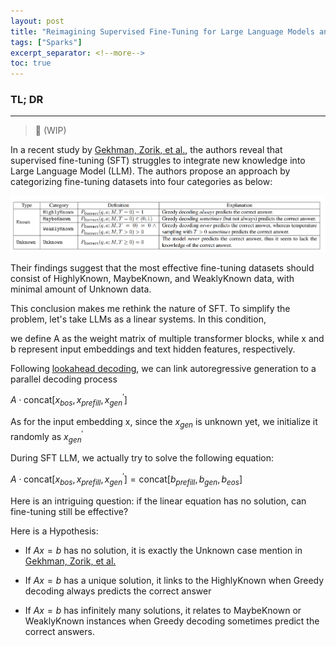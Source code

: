 ```yaml
---
layout: post
title: "Reimagining Supervised Fine-Tuning for Large Language Models and Diffusion from a Denoising Perspective"
tags: ["Sparks"]
excerpt_separator: <!--more-->
toc: true
---
```


<h3 class="no_toc"> TL; DR</h3>

<hr>

> 🚧 (WIP)

In a recent study by [Gekhman, Zorik, et al.](https://arxiv.org/pdf/2405.05904), the authors reveal that supervised fine-tuning (SFT) struggles to integrate new knowledge into Large Language Model (LLM). The authors propose an approach by categorizing fine-tuning datasets into four categories as below:

![SDM-Unet](https://raw.githubusercontent.com/NormXU/NormXU.github.io/main/_data/resources/blog/10/knowledge_categories.png)



Their findings suggest that the most effective fine-tuning datasets should consist of HighlyKnown, MaybeKnown, and WeaklyKnown data, with minimal amount of Unknown data.

This conclusion makes me rethink the nature of SFT. To simplify the problem, let's take LLMs as a linear systems. In this condition, 

we define A as the weight matrix of multiple transformer blocks, while x and b represent input embeddings and text hidden features, respectively.




Following [lookahead decoding](https://lmsys.org/blog/2023-11-21-lookahead-decoding/), we can link autoregressive generation to a parallel decoding process


$A \cdot \text{concat}[x_{bos}, x_{prefill}, x_{gen}^{\prime}]$

As for the input embedding x, since the $x_{gen}$ is unknown yet, we initialize it randomly as $x_{gen}^{\prime}$



During SFT LLM, we actually try to solve the following equation:

$A \cdot \text{concat}[x_{bos}, x_{prefill}, x_{gen}^{\prime}] = \text{concat}[b_{prefill}, b_{gen}, b_{eos}]$



Here is an intriguing question: if the linear equation has no solution, can fine-tuning still be effective?

Here is a Hypothesis:

- If $Ax=b$ has no solution, it is exactly the Unknown case mention in [Gekhman, Zorik, et al.](https://arxiv.org/pdf/2405.05904)


- If $Ax=b$ has a unique solution, it links to the HighlyKnown when Greedy decoding always predicts the correct answer


- If $Ax=b$ has infinitely many solutions, it relates to MaybeKnown or WeaklyKnown instances when Greedy decoding sometimes predict the correct answers.



